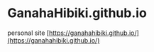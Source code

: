 # GanahaHibiki.github.io
personal site
[https://ganahahibiki.github.io/](https://ganahahibiki.github.io/)
